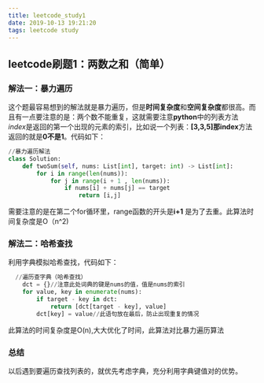 ```yaml
---
title: leetcode_study1
date: 2019-10-13 19:21:20
tags: leetcode study
---
```


## leetcode刷题1：两数之和（简单）

### 解法一：暴力遍历

这个题最容易想到的解法就是暴力遍历，但是**时间复杂度**和**空间复杂度**都很高。而且有一点要注意的是：两个数不能重复，这就需要注意**python**中的列表方法*index*是返回的第一个出现的元素的索引，比如说一个列表：**[3,3,5]**那**index**方法返回的就是**0不是1**。代码如下：

```python
//暴力遍历解法
class Solution:
    def twoSum(self, nums: List[int], target: int) -> List[int]:
        for i in range(len(nums)):
            for j in range(i + 1 , len(nums)):
                if nums[i] + nums[j] == target
                    return [i,j]
```



需要注意的是在第二个for循环里，range函数的开头是**i+1** 是为了去重。此算法时间复杂度是O（n^2)

### 解法二：哈希查找

利用字典模拟哈希查找，代码如下：



```python
  //遍历查字典（哈希查找）
    dct = {}//注意此处词典的键是nums的值，值是nums的索引
    for value, key in enumerate(nums):
        if target - key in dct:
            return [dct[target - key], value]
        dct[key] = value//此语句放在最后，防止出现重复的情况
```

此算法的时间复杂度是O(n),大大优化了时间，此算法对比暴力遍历算法

### 总结

以后遇到要遍历查找列表的，就优先考虑字典，充分利用字典键值对的优势。
